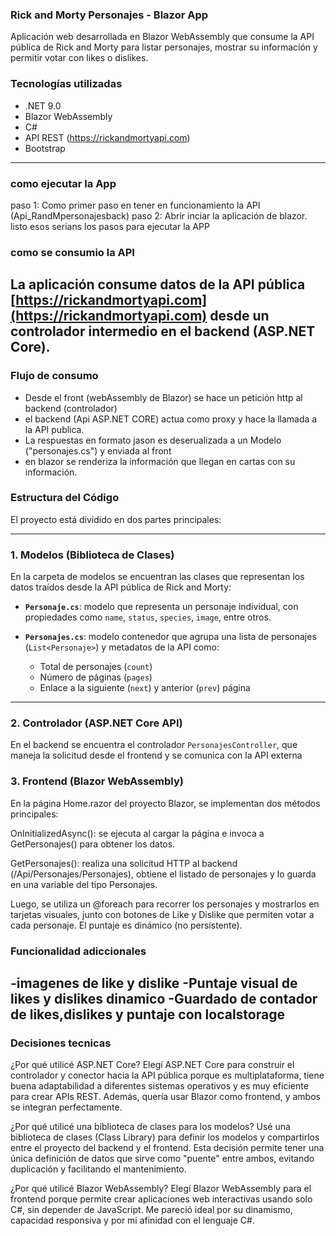 ### Rick and Morty Personajes - Blazor App

Aplicación web desarrollada en Blazor WebAssembly que consume la API pública de Rick and Morty para listar personajes, mostrar su información y permitir votar con likes o dislikes.

###  Tecnologías utilizadas

- .NET 9.0
- Blazor WebAssembly
- C#
- API REST (https://rickandmortyapi.com)
- Bootstrap
---
### como ejecutar la App
paso 1: Como primer paso en tener en funcionamiento la API (Api_RandMpersonajesback)
paso 2: Abrir inciar la aplicación de blazor.
listo esos serians los pasos para ejecutar la APP
### como se consumio la API
La aplicación consume datos de la API pública [https://rickandmortyapi.com](https://rickandmortyapi.com) desde un controlador intermedio en el backend (ASP.NET Core).
---
### Flujo de consumo
- Desde el front (webAssembly de Blazor) se hace un petición http al backend (controlador)
- el backend (Api ASP.NET CORE) actua como proxy y hace la llamada a la API publica.
- La respuestas en formato jason es deserualizada a un Modelo ("personajes.cs") y enviada al front
- en blazor se renderiza la información que llegan en cartas con su información.
###  Estructura del Código

El proyecto está dividido en dos partes principales:

---

###  1. Modelos (Biblioteca de Clases)

En la carpeta de modelos se encuentran las clases que representan los datos traídos desde la API pública de Rick and Morty:

- **`Personaje.cs`**: modelo que representa un personaje individual, con propiedades como `name`, `status`, `species`, `image`, entre otros.

- **`Personajes.cs`**: modelo contenedor que agrupa una lista de personajes (`List<Personaje>`) y metadatos de la API como:
  - Total de personajes (`count`)
  - Número de páginas (`pages`)
  - Enlace a la siguiente (`next`) y anterior (`prev`) página

---

###  2. Controlador (ASP.NET Core API)

En el backend se encuentra el controlador `PersonajesController`, que maneja la solicitud desde el frontend y se comunica con la API externa

### 3. Frontend (Blazor WebAssembly)
En la página Home.razor del proyecto Blazor, se implementan dos métodos principales:

OnInitializedAsync(): se ejecuta al cargar la página e invoca a GetPersonajes() para obtener los datos.

GetPersonajes(): realiza una solicitud HTTP al backend (/Api/Personajes/Personajes), obtiene el listado de personajes y lo guarda en una variable del tipo Personajes.

Luego, se utiliza un @foreach para recorrer los personajes y mostrarlos en tarjetas visuales, junto con botones de Like y Dislike que permiten votar a cada personaje. El puntaje es dinámico (no persistente).

### Funcionalidad adiccionales
-imagenes de like y dislike
-Puntaje visual de likes y dislikes dinamico
-Guardado de contador de likes,dislikes y puntaje con localstorage
---
### Decisiones tecnicas
¿Por qué utilicé ASP.NET Core?
Elegí ASP.NET Core para construir el controlador y conector hacia la API pública porque es multiplataforma, tiene buena adaptabilidad a diferentes sistemas operativos y es muy eficiente para crear APIs REST. Además, quería usar Blazor como frontend, y ambos se integran perfectamente.

¿Por qué utilicé una biblioteca de clases para los modelos?
Usé una biblioteca de clases (Class Library) para definir los modelos y compartirlos entre el proyecto del backend y el frontend. Esta decisión permite tener una única definición de datos que sirve como "puente" entre ambos, evitando duplicación y facilitando el mantenimiento.

¿Por qué utilicé Blazor WebAssembly?
Elegí Blazor WebAssembly para el frontend porque permite crear aplicaciones web interactivas usando solo C#, sin depender de JavaScript. Me pareció ideal por su dinamismo, capacidad responsiva y por mi afinidad con el lenguaje C#.
